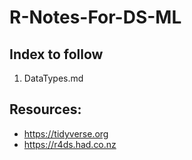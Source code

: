# R-Notes-For-DS-ML
## Index to follow
1. DataTypes.md


## Resources:
- https://tidyverse.org
- https://r4ds.had.co.nz